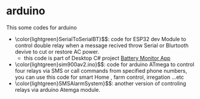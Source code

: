 # arduino

This some codes for arduino
* \color{lightgreen}SerialToSerialBT}$$: code for ESP32 dev Module to control double relay when a message recived throw Serial or Blurtooth devive to cut or restore AC power.
  * this code is part of Desktop C# project [Battery Monitor App](https://github.com/djennadhamza/BatteryMonitorApp)
* \color{lightgreen}sim900av2.ino}$$: code for arduino ATmega to control four relays via SMS or call commands from specified phone numbers, you can use this code for smart Home , farm control, irregation ...etc
* \color{lightgreen}SMSAlarmSystem}$$: another version of controling relays via arduino Atemga module.